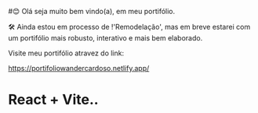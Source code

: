 #😊 Olá seja muito bem vindo(a), em meu portifólio.

🛠️ Ainda estou em processo de !'Remodelação', mas em breve estarei com um portifólio mais robusto, interativo e mais bem elaborado.

Visite meu portifólio atravez do link:

https://portifoliowandercardoso.netlify.app/

# React + Vite..